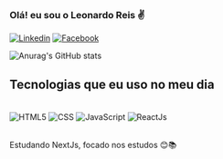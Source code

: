 ### Olá! eu sou o Leonardo Reis ✌️

[![Linkedin](https://img.shields.io/badge/LinkedIn-0077B5?style=for-the-badge&logo=linkedin&logoColor=white)](https://www.linkedin.com/in/leonardo-reis-81a2a4135/)
[![Facebook](https://img.shields.io/badge/Facebook-1877F2?style=for-the-badge&logo=facebook&logoColor=white)](https://www.facebook.com/profile.php?id=100006799118979)

![Anurag's GitHub stats](https://github-readme-stats.vercel.app/api?username=leonardo9245&show_icons=true&theme=radical)

## Tecnologias que eu uso no meu dia

<div style="display: inline_block"> <br/>
  <img align="center" alt="HTML5" src="https://img.shields.io/badge/HTML5-E34F26?style=for-the-badge&logo=html5&logoColor=white"/>
    <img align="center" alt="CSS" src=" 	https://img.shields.io/badge/CSS3-1572B6?style=for-the-badge&logo=css3&logoColor=white"/>
      <img align="center" alt="JavaScript" src="https://img.shields.io/badge/JavaScript-F7DF1E?style=for-the-badge&logo=javascript&logoColor=black"/>
        <img align="center" alt="ReactJs" src="https://img.shields.io/badge/React-20232A?style=for-the-badge&logo=react&logoColor=61DAFB"/>
</div><br/>

Estudando NextJs, focado nos estudos 😊📚
